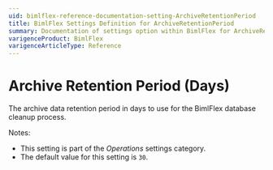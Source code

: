 ```yaml
---
uid: bimlflex-reference-documentation-setting-ArchiveRetentionPeriod
title: BimlFlex Settings Definition for ArchiveRetentionPeriod
summary: Documentation of settings option within BimlFlex for ArchiveRetentionPeriod
varigenceProduct: BimlFlex
varigenceArticleType: Reference
---
```


# Archive Retention Period (Days)

The archive data retention period in days to use for the BimlFlex database cleanup process.

Notes:

* This setting is part of the *Operations* settings category.
* The default value for this setting is `30`.